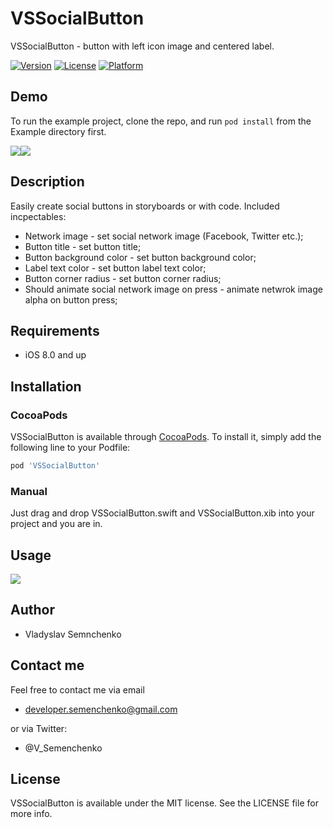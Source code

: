 # VSSocialButton

VSSocialButton - button with left icon image and centered label.

[![Version](https://img.shields.io/cocoapods/v/VSSocialButton.svg?style=flat)](http://cocoapods.org/pods/VSSocialButton)
[![License](https://img.shields.io/cocoapods/l/VSSocialButton.svg?style=flat)](http://cocoapods.org/pods/VSSocialButton)
[![Platform](https://img.shields.io/cocoapods/p/VSSocialButton.svg?style=flat)](http://cocoapods.org/pods/VSSocialButton)

## Demo

To run the example project, clone the repo, and run `pod install` from the Example directory first.

![](https://dl.dropbox.com/s/63z3s2n0obfqe6c/img1.png)![](https://dl.dropbox.com/s/jjj2wj3ebwsh7zu/img2.png)

## Description

Easily create social buttons in storyboards or with code.
Included incpectables:
* Network image - set social network image (Facebook, Twitter etc.);
* Button title - set button title;
* Button background color - set button background color;
* Label text color - set button label text color;
* Button corner radius - set button corner radius;
* Should animate social network image on press - animate netwrok image alpha on button press;

## Requirements

- iOS 8.0 and up

## Installation

### CocoaPods

VSSocialButton is available through [CocoaPods](http://cocoapods.org). To install
it, simply add the following line to your Podfile:

```ruby
pod 'VSSocialButton'
```

### Manual

Just drag and drop VSSocialButton.swift and VSSocialButton.xib into your project and you are in.

## Usage

![](https://dl.dropbox.com/s/izdcyj8mf1jwva7/usage.gif)

## Author

- Vladyslav Semnchenko

## Contact me

Feel free to contact me via email

- developer.semenchenko@gmail.com

or via Twitter:

- @V_Semenchenko

## License

VSSocialButton is available under the MIT license. See the LICENSE file for more info.
